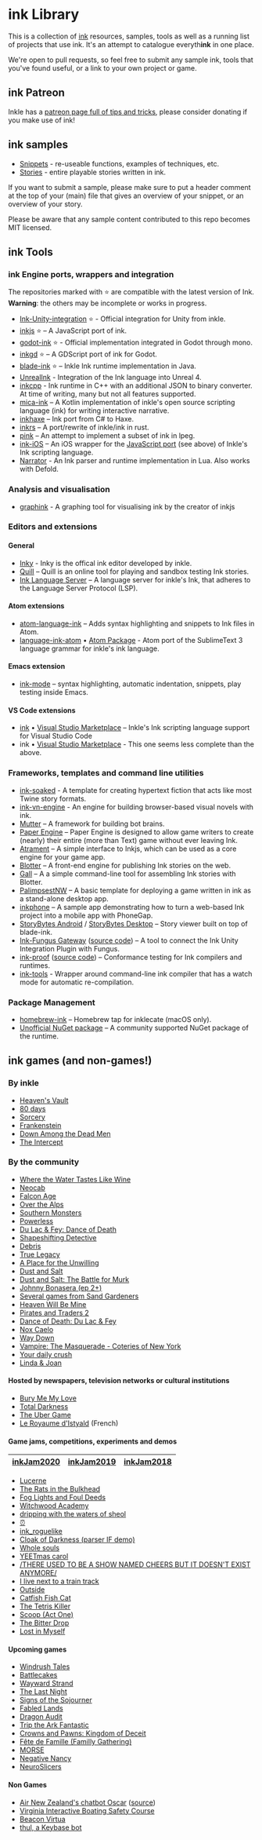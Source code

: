 # ink Library

This is a collection of [ink](https://www.inklestudios.com/ink/) resources, samples, tools as well as a running list of projects that use ink. It's an attempt to catalogue everyth**ink** in one place.

We're open to pull requests, so feel free to submit any sample ink, tools that you've found useful, or a link to your own project or game.

## ink Patreon

Inkle has a [patreon page full of tips and tricks](https://www.patreon.com/inkle), please consider donating if you make use of ink!

## ink samples 

* [Snippets](https://github.com/inkle/ink-library/tree/master/Snippets) - re-useable functions, examples of techniques,  etc.
* [Stories](https://github.com/inkle/ink-library/tree/master/Stories/) - entire playable stories written in ink.

If you want to submit a sample, please make sure to put a header comment at the top of your (main) file that gives an overview of your snippet, or an overview of your story.

Please be aware that any sample content contributed to this repo becomes MIT licensed.

## ink Tools

### ink Engine ports, wrappers and integration

The repositories marked with ⭐️ are compatible with the latest version of Ink. **Warning**: the others may be incomplete or works in progress.

- [Ink-Unity-integration](https://github.com/inkle/ink-unity-integration) ⭐️ - Official integration for Unity from inkle.
- [inkjs](https://github.com/y-lohse/inkjs) ⭐️ – A JavaScript port of ink.
- [godot-ink](https://github.com/paulloz/godot-ink) ⭐️ - Official implementation integrated in Godot through mono.
- [inkgd](https://github.com/ephread/inkgd) ⭐️ – A GDScript port of ink for Godot.
- [blade-ink](https://github.com/bladecoder/blade-ink) ⭐️ – Inkle Ink runtime implementation in Java.
- [UnrealInk](https://github.com/DavidColson/UnrealInk) - Integration of the Ink language into Unreal 4.
- [inkcpp](https://github.com/brwarner/inkcpp) - Ink runtime in C++ with an additional JSON to binary converter. At time of writing, many but not all features supported.
- [mica-ink](https://github.com/micabytes/mica-ink) – A Kotlin implementation of inkle's open source scripting language (ink) for writing interactive narrative. 
- [inkhaxe](https://github.com/Glidias/inkhaxe) – Ink port from C# to Haxe.
- [inkrs](https://github.com/facelesspanda/inkrs) – A port/rewrite of inkle/ink in rust.
- [pink](https://github.com/premek/pink) – An attempt to implement a subset of ink in lpeg.
- [ink-iOS](https://github.com/russellquinn/ink-iOS) – An iOS wrapper for the [JavaScript port](https://github.com/y-lohse/inkjs) (see above) of Inkle's Ink scripting language.
- [Narrator](https://github.com/astrochili/narrator) - An Ink parser and runtime implementation in Lua. Also works with Defold.

### Analysis and visualisation

- [graphink](https://yannick-lohse.fr/graphink/) - A graphing tool for visualising ink by the creator of inkjs

### Editors and extensions

#### General

- [Inky](https://github.com/inkle/inky) - Inky is the offical ink editor developed by inkle.
- [Quill](https://github.com/MattConrad/Quill) – Quill is an online tool for playing and sandbox testing Ink stories.
- [Ink Language Server](https://github.com/ephread/ink/tree/language-server/inklecate/LanguageServerProtocol) – A language server for inkle's Ink, that adheres to the Language Server Protocol (LSP).

#### Atom extensions

- [atom-language-ink](https://github.com/bladecoder/atom-language-ink) – Adds syntax highlighting and snippets to Ink files in Atom.
- [language-ink-atom](https://github.com/isakgrozny/language-ink-atom) • [Atom Package](https://atom.io/packages/language-ink-atom) - Atom port of the SublimeText 3 language grammar for inkle's ink language.

#### Emacs extension

- [ink-mode](https://github.com/Kungsgeten/ink-mode) – syntax highlighting, automatic indentation, snippets, play testing inside Emacs.

#### VS Code extensions

- [ink](https://github.com/sequitur/ink-vscode) • [Visual Studio Marketplace](https://marketplace.visualstudio.com/items?itemName=bruno-dias.ink) – Inkle's Ink scripting language support for Visual Studio Code
- ink • [Visual Studio Marketplace](https://marketplace.visualstudio.com/items?itemName=tommisundstrom.ink) - This one seems less complete than the above.

### Frameworks, templates and command line utilities

- [ink-soaked](https://github.com/wickedlyethan/ink-soaked) - A template for creating hypertext fiction that acts like most Twine story formats.
- [ink-vn-engine](https://github.com/paulloz/ink-vn-engine/) - An engine for building browser-based visual novels with ink.
- [Mutter](https://github.com/rabidgremlin/Mutters) – A framework for building bot brains.
- [Paper Engine](https://github.com/inkle/ink/issues/408) – Paper Engine is designed to allow game writers to create (nearly) their entire (more than Text) game without ever leaving Ink.
- [Atrament](https://github.com/technix/atrament) – A simple interface to Inkjs, which can be used as a core engine for your game app.
- [Blotter](https://github.com/sequitur/blotter) – A front-end engine for publishing Ink stories on the web.
- [Gall](https://github.com/sequitur/gall) – A a simple command-line tool for assembling Ink stories with Blotter.
- [PalimpsestNW](https://github.com/isakgrozny/PalimpsestNW) – A basic template for deploying a game written in ink as a stand-alone desktop app.
- [inkphone](https://github.com/tskaufma/inkphone) – A sample app demonstrating how to turn a web-based Ink project into a mobile app with PhoneGap.
- [StoryBytes Android](https://github.com/micabytes/storybytes-android) / [StoryBytes Desktop](https://github.com/micabytes/storybytes-desktop) – Story viewer built on top of blade-ink.
- [Ink-Fungus Gateway](https://maurovanetti.itch.io/ifg) ([source code](https://github.com/maurovanetti/inkfungus-template)) – A tool to connect the Ink Unity Integration Plugin with Fungus.
- [ink-proof](https://chromy.github.io/ink-proof/) ([source code](https://github.com/chromy/ink-proof)) – Conformance testing for Ink compilers and runtimes.
- [ink-tools](https://github.com/v20100v/ink-tools) - Wrapper around command-line ink compiler that has a watch mode for automatic re-compilation.

### Package Management

- [homebrew-ink](https://github.com/ephread/homebrew-ink) – Homebrew tap for inklecate (macOS only).
- [Unofficial NuGet package](https://www.nuget.org/packages/Ink.Engine.Runtime-Unofficial/) – A community supported NuGet package of the runtime.

## ink games (and non-games!)

### By inkle

* [Heaven's Vault](http://www.inklestudios.com/heavensvault)
* [80 days](http://www.inklestudios.com/80days)
* [Sorcery](http://www.inklestudios.com/sorcery)
* [Frankenstein](https://www.inklestudios.com/frankenstein/)
* [Down Among the Dead Men](https://www.inklestudios.com/downAmongTheDeadMen/)
* [The Intercept](https://www.inklestudios.com/ink/theintercept/)

### By the community

* [Where the Water Tastes Like Wine](https://www.wherethewatertasteslikewine.com/)
* [Neocab](https://www.neocabgame.com/)
* [Falcon Age](https://falconage.com/)
* [Over the Alps](https://overthealpsgame.com/)
* [Southern Monsters](http://www.bravemule.com/southernmonsters/)
* [Powerless](https://www.powerlessgame.co.uk/)
* [Du Lac & Fey: Dance of Death](https://www.salixgames.com/)
* [Shapeshifting Detective](https://shapeshiftingdetective.com/)
* [Debris](http://debristhegame.com/)
* [True Legacy](http://mcro.org/truelegacy)
* [A Place for the Unwilling](http://www.alpixelgames.com/a-place-for-the-unwilling/)
* [Dust and Salt](https://www.primegames.bg/en/dust-and-salt)
* [Dust and Salt: The Battle for Murk](https://www.primegames.bg/en/games/view/4/dust-and-salt-the-battle-for-murk)
* [Johnny Bonasera (ep 2+)](http://bladecoder.com/bonasera/)
* [Several games from Sand Gardeners](https://sandgardeners.itch.io/)
* [Heaven Will Be Mine](https://pillowfight.io/games/#/heaven-will-be-mine/)
* [Pirates and Traders 2](https://play.google.com/store/apps/details?id=com.micabytes.pirates2)
* [Dance of Death: Du Lac & Fey](https://store.steampowered.com/app/976920/Dance_of_Death_Du_Lac__Fey/)
* [Nox Caelo](https://evangelinepapanicola.itch.io/nox-caelo)
* [Way Down](https://stapz33.itch.io/waydown)
* [Vampire: The Masquerade - Coteries of New York](https://drawdistance.dev/vampire-the-masquerade-coteries-of-new-york/)
* [Your daily crush](https://play.google.com/store/apps/details?id=com.InspiredMedia.YourDailyCrush)
* [Linda & Joan](https://www.lindajoan.com/four-months-earlier)

#### Hosted by newspapers, television networks or cultural institutions

* [Bury Me My Love](http://burymemylove.arte.tv/)
* [Total Darkness](http://totaldarkness.sciencemuseum.org.uk/)
* [The Uber Game](https://ig.ft.com/uber-game/)
* [Le Royaume d'Istyald](https://fantasy.bnf.fr/jouer) (French)

#### Game jams, competitions, experiments and demos

| [inkJam2020] | [inkJam2019] | [inkJam2018] |
| :----------: | :----------: | :----------: |

[inkJam2020]: https://itch.io/jam/inkjam-2020
[inkJam2019]: https://itch.io/jam/inkjam-2019
[inkJam2018]: https://itch.io/jam/inkjam

* [Lucerne](http://gamejolt.com/games/lucerne/150140)
* [The Rats in the Bulkhead](https://brunodias.itch.io/rats)
* [Fog Lights and Foul Deeds](https://tomsykes.itch.io/fog-lights-and-foul-deeds)
* [Witchwood Academy](https://celia14.itch.io/witchwood-academy)
* [dripping with the waters of sheol](https://grrozny.itch.io/sheol)
* [⏰](https://stralor.itch.io/ld41)
* [ink_roguelike](https://github.com/nbush/ink_roguelike)
* [Cloak of Darkness (parser IF demo)](http://ink-test-parser.surge.sh/)
* [Whole souls](https://drumclem.itch.io/whole-souls)
* [YEETmas carol](https://tomsh.itch.io/christmas-shitpost)
* [/THERE USED TO BE A SHOW NAMED CHEERS BUT IT DOESN'T EXIST ANYMORE/](https://int-litstudio.itch.io/there-used-to-be-a-show-named-cheers-but-it-doesnt-exist-anymore)
* [I live next to a train track](https://greenclovers.itch.io/i-live-next-to-a-train-track)
* [Outside](https://elliotherriman.itch.io/outside)
* [Catfish Fish Cat](https://gamejolt.com/games/catfish/493125)
* [The Tetris Killer](https://nicosaraintaris.itch.io/the-tetris-killer)
* [Scoop (Act One)](http://tommartin.itch.io/scoop-act-one)
* [The Bitter Drop](https://ladyisak.itch.io/the-bitter-drop-1)
* [Lost in Myself](https://artsomepasta.itch.io/lost-in-myself)

#### Upcoming games

* [Windrush Tales](https://www.twitter.com/taleswindrush)
* [Battlecakes](http://volcanobean.com/games/battlecakes)
* [Wayward Strand](http://www.waywardstrand.com/)
* [The Last Night](http://oddtales.net/)
* [Signs of the Sojourner](https://store.steampowered.com/app/1058690/Signs_of_the_Sojourner/)
* [Fabled Lands](https://store.steampowered.com/app/1299620/Fabled_Lands/)
* [Dragon Audit](https://dragonaudit.com/)
* [Trip the Ark Fantastic](https://www.tripthearkfantastic.com/)
* [Crowns and Pawns: Kingdom of Deceit](http://www.crownsandpawns.com/)
* [Fête de Famille (Familly Gathering)](https://www.youtube.com/watch?v=nh553lPFFJk)
* [MORSE](https://www.youtube.com/watch?v=6xaOfBSNJv0)
* [Negative Nancy](https://store.steampowered.com/app/1276750/Negative_Nancy/)
* [NeuroSlicers](https://store.steampowered.com/app/420040/NeuroSlicers/)

#### Non Games

* [Air New Zealand's chatbot Oscar](https://www.airnewzealand.co.nz/press-release-2017-oscar-airnz-chatbot) ([source](https://github.com/rabidgremlin/Mutters))
* [Virginia Interactive Boating Safety Course](https://www.ilearntoboat.com/virginia/)
* [Beacon Virtua](http://museum.wa.gov.au/BeaconVirtua)
* [thul, a Keybase bot](https://keybase.io/thul)
